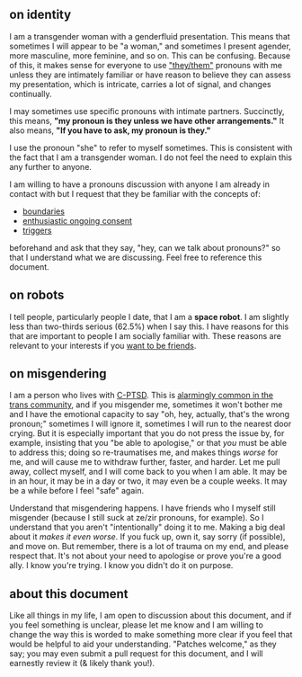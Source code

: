 on identity
---
I am a transgender woman with a genderfluid presentation. This means that sometimes I will appear to be "a woman," and sometimes I present agender, more masculine, more feminine, and so on. This can be confusing. Because of this, it makes sense for everyone to use ["they/them"](http://pronoun.is/they) pronouns with me unless they are intimately familiar or have reason to believe they can assess my presentation, which is intricate, carries a lot of signal, and changes continually.

I may sometimes use specific pronouns with intimate partners. Succinctly, this means, **"my pronoun is they unless we have other arrangements."** It also means, **"If you have to ask, my pronoun is they."**

I use the pronoun "she" to refer to myself sometimes. This is consistent with the fact that I am a transgender woman. I do not feel the need to explain this any further to anyone.

I am willing to have a pronouns discussion with anyone I am already in contact with but I request that they be familiar with the concepts of:
 - [boundaries](http://psychcentral.com/lib/the-importance-of-personal-boundaries/)
 - [enthusiastic ongoing consent](https://medical.mit.edu/community/violence-prevention/consent)
 - [triggers](http://www.nimh.nih.gov/health/topics/post-traumatic-stress-disorder-ptsd/index.shtml)

beforehand and ask that they say, "hey, can we talk about pronouns?" so that I understand what we are discussing. Feel free to reference this document.

on robots
---
I tell people, particularly people I date, that I am a **space robot**. I am slightly less than two-thirds serious (62.5%) when I say this. I have reasons for this that are important to people I am socially familiar with. These reasons are relevant to your interests if you [want to be friends](https://www.youtube.com/watch?v=gJLIiF15wjQ).

on misgendering
---
I am a person who lives with [C-](http://www.ptsd.va.gov/professional/PTSD-overview/complex-ptsd.asp)[PTSD](http://www.ptsd.va.gov/public/PTSD-overview/basics/what-is-ptsd.asp). This is [alarmingly common in the trans community](http://tmt.sagepub.com/content/17/2/56.abstract), and if you misgender me, sometimes it won't bother me and I have the emotional capacity to say "oh, hey, actually, that's the wrong pronoun;" sometimes I will ignore it, sometimes I will run to the nearest door crying. But it is especially important that you do not press the issue by, for example, insisting that you "be able to apologise," or that *you* must be able to address this; doing so re-traumatises me, and makes things *worse* for me, and will cause me to withdraw further, faster, and harder. Let me pull away, collect myself, and I will come back to you when I am able. It may be in an hour, it may be in a day or two, it may even be a couple weeks. It may be a while before I feel "safe" again.

Understand that misgendering happens. I have friends who I myself still misgender (because I still suck at ze/zir pronouns, for example). So I understand that you aren't "intentionally" doing it to me. Making a big deal about it *makes it even worse*. If you fuck up, own it, say sorry (if possible), and move on. But remember, there is a lot of trauma on my end, and please respect that. It's not about your need to apologise or prove you're a good ally. I know you're trying. I know you didn't do it on purpose.

about this document
---
Like all things in my life, I am open to discussion about this document, and if you feel something is unclear, please let me know and I am willing to change the way this is worded to make something more clear if you feel that would be helpful to aid your understanding. "Patches welcome," as they say; you may even submit a pull request for this document, and I will earnestly review it (& likely thank you!).
